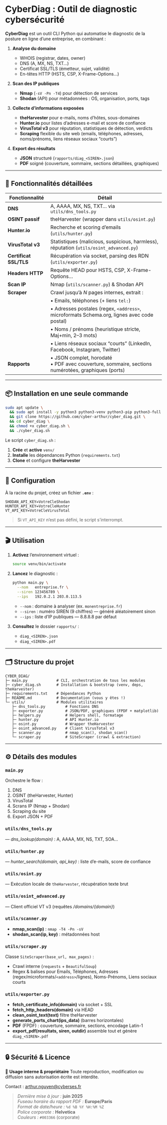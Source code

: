 # CyberDiag : Outil de diagnostic cybersécurité

**CyberDiag** est un outil CLI Python qui automatise le diagnostic de la posture en ligne d’une entreprise, en combinant :

1. **Analyse du domaine**  
   - WHOIS (registrar, dates, owner)  
   - DNS (A, MX, NS, TXT…)  
   - Certificat SSL/TLS (émetteur, sujet, validité)  
   - En-têtes HTTP (HSTS, CSP, X-Frame-Options…)

2. **Scan des IP publiques**  
   - **Nmap** (`-sV -Pn -T4`) pour détection de services  
   - **Shodan** (API) pour métadonnées : OS, organisation, ports, tags

3. **Collecte d’informations exposées**  
   - **theHarvester** pour e-mails, noms d’hôtes, sous-domaines  
   - **Hunter.io** pour listes d’adresses e-mail et score de confiance  
   - **VirusTotal v3** pour réputation, statistiques de détection, verdicts  
   - **Scraping** flexible du site web (emails, téléphones, adresses, noms/prénoms, liens réseaux sociaux “courts”)

4. **Export des résultats**  
   - **JSON** structuré (`rapports/diag_<SIREN>.json`)  
   - **PDF** soigné (couverture, sommaire, sections détaillées, graphiques)  

---

## 🚀 Fonctionnalités détaillées

| Fonctionnalité              | Détail                                                                                               |
|-----------------------------|------------------------------------------------------------------------------------------------------|
| **DNS**                     | A, AAAA, MX, NS, TXT… via `utils/dns_tools.py`                                                       |
| **OSINT passif**            | theHarvester (wrapper dans `utils/osint.py`)                                                         |
| **Hunter.io**               | Recherche et scoring d’emails (`utils/hunter.py`)                                                    |
| **VirusTotal v3**           | Statistiques (malicious, suspicious, harmless), réputation (`utils/osint_advanced.py`)               |
| **Certificat SSL/TLS**      | Récupération via socket, parsing des RDN (`utils/exporter.py`)                                       |
| **Headers HTTP**            | Requête HEAD pour HSTS, CSP, X-Frame-Options…                                                         |
| **Scan IP**                 | Nmap (`utils/scanner.py`) & Shodan API                                                                |
| **Scraper**                 | Crawl jusqu’à _N_ pages internes, extrait :                                                         |
|                             | • Emails, téléphones (+ liens `tel:`)                                                                |
|                             | • Adresses postales (regex, `<address>`, microformats Schema.org, lignes avec code postal)         |
|                             | • Noms / prénoms (heuristique stricte, Maj+min, 2–3 mots)                                           |
|                             | • Liens réseaux sociaux “courts” (LinkedIn, Facebook, Instagram, Twitter)                            |
| **Rapports**                | • JSON complet, horodaté<br>• PDF avec couverture, sommaire, sections numérotées, graphiques (ports) |

---

## 📦 Installation en une seule commande

```bash
sudo apt update \
  && sudo apt install -y python3 python3-venv python3-pip python3-full nmap git dnsutils \
  && git clone https://github.com/cyber-arthur/cyber_diag.git \
  && cd cyber_diag \
  && chmod +x cyber_diag.sh \
  && ./cyber_diag.sh
````

Le script `cyber_diag.sh` :

1. **Crée** et **active** `venv/`
2. **Installe** les dépendances Python (`requirements.txt`)
3. **Clone** et configure **theHarvester**

---

## 🔧 Configuration

À la racine du projet, créez un fichier **`.env`** :

```dotenv
SHODAN_API_KEY=VotreCleShodan
HUNTER_API_KEY=VotreCleHunter
VT_API_KEY=VotreCleVirusTotal
```

> Si `VT_API_KEY` n’est pas défini, le script s’interrompt.

---

## 🎬 Utilisation

1. **Activez** l’environnement virtuel :

   ```bash
   source venv/bin/activate
   ```

2. **Lancez** le diagnostic :

   ```bash
   python main.py \
     --nom   entreprise.fr \
     --siren 123456789 \
     --ips   192.0.2.1 203.0.113.5
   ```

   * `--nom`     : domaine à analyser (ex. `monentreprise.fr`)
   * `--siren` : numéro SIREN (9 chiffres) — généré aléatoirement sinon
   * `--ips`    : liste d’IP publiques — 8.8.8.8 par défaut

3. **Consultez** le dossier `rapports/` :

   * `diag_<SIREN>.json`
   * `diag_<SIREN>.pdf`

---

## 🗂 Structure du projet

```
CYBER_DIAG/
├─ main.py             # CLI, orchestration de tous les modules
├─ cyber_diag.sh       # Installation & bootstrap (venv, deps, theHarvester)
├─ requirements.txt    # Dépendances Python
├─ README.md           # Documentation (vous y êtes !)
└─ utils/              # Modules utilitaires
   ├─ dns_tools.py         # Fonctions DNS
   ├─ exporter.py          # JSON/PDF, graphiques (FPDF + matplotlib)
   ├─ helpers.py           # Helpers shell, formatage
   ├─ hunter.py            # API Hunter.io
   ├─ osint.py             # Wrapper theHarvester
   ├─ osint_advanced.py    # Client VirusTotal v3
   ├─ scanner.py           # nmap_scan(), shodan_scan()
   └─ scraper.py           # SiteScraper (crawl & extraction)
```

---

## ⚙️ Détails des modules

### `main.py`

Orchestre le flow :

1. DNS
2. OSINT (theHarvester, Hunter)
3. VirusTotal
4. Scrans IP (Nmap + Shodan)
5. Scraping du site
6. Export JSON + PDF

### `utils/dns_tools.py`

— *dns\_lookup(domain)* : A, AAAA, MX, NS, TXT, SOA…

### `utils/hunter.py`

— *hunter\_search(domain, api\_key)* : liste d’e-mails, score de confiance

### `utils/osint.py`

— Exécution locale de `theHarvester`, récupération texte brut

### `utils/osint_advanced.py`

— Client officiel VT v3 (requêtes */domains/{domain}*)

### `utils/scanner.py`

* **nmap\_scan(ip)** : `nmap -T4 -Pn -sV`
* **shodan\_scan(ip, key)** : métadonnées host

### `utils/scraper.py`

Classe `SiteScraper(base_url, max_pages)` :

* Crawl interne (`requests` + `BeautifulSoup`)
* Regex & balises pour Emails, Téléphones, Adresses (regex/microformats/`<address>`/lignes), Noms-Prénoms, Liens sociaux courts

### `utils/exporter.py`

* **fetch\_certificate\_info(domain)** via socket + SSL
* **fetch\_http\_headers(domain)** via HEAD
* **clean\_osint\_text(text)** filtre theHarvester
* **generate\_ports\_chart(ips\_data)** (barres horizontales)
* **PDF** (FPDF) : couverture, sommaire, sections, encodage Latin-1
* **export\_pdf(resultats, siren, outdir)** assemble tout et génère `diag_<SIREN>.pdf`

---

## 🔒 Sécurité & Licence

🛑 **Usage interne & propriétaire**
Toute reproduction, modification ou diffusion sans autorisation écrite est interdite.

Contact : [arthur.nguyen@cyberses.fr](mailto:arthur.nguyen@cyberses.fr)


> _Dernière mise à jour :_ **juin 2025**  
> _Fuseau horaire du rapport PDF :_ **Europe/Paris**  
> _Format de date/heure :_ `%d %B %Y %H:%M %Z`  
> _Police corporate :_ **Helvetica**  
> _Couleurs :_ `#003366` (corporate)  

